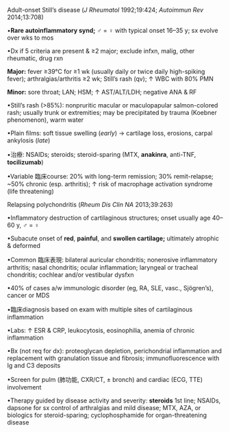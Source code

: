 Adult-onset Still’s disease (_J Rheumatol_ 1992;19:424; _Autoimmun Rev_ 2014;13:708)

•**Rare autoinflammatory synd;** ♂ = ♀ with typical onset 16–35 y; sx evolve over wks to mos

•Dx if 5 criteria are present & ≥2 major; exclude infxn, malig, other rheumatic, drug rxn

**Major:** fever ≥39°C for ≥1 wk (usually daily or twice daily high-spiking fever); arthralgias/arthritis ≥2 wk; Still’s rash (qv); ↑ WBC with 80% PMN

**Minor:** sore throat; LAN; HSM; ↑ AST/ALT/LDH; negative ANA & RF

•Still’s rash (>85%): nonpruritic macular or maculopapular salmon-colored rash; usually trunk or extremities; may be precipitated by trauma (Koebner phenomenon), warm water

•Plain films: soft tissue swelling (_early_) → cartilage loss, erosions, carpal ankylosis (_late_)

•治療: NSAIDs; steroids; steroid-sparing (MTX, **anakinra**, anti-TNF, **tocilizumab**)

•Variable 臨床course: 20% with long-term remission; 30% remit-relapse; ~50% chronic (esp. arthritis); ↑ risk of macrophage activation syndrome (life threatening)

Relapsing polychondritis (_Rheum Dis Clin NA_ 2013;39:263)

•Inflammatory destruction of cartilaginous structures; onset usually age 40–60 y, ♂ = ♀

•Subacute onset of **red**, **painful**, and **swollen cartilage;** ultimately atrophic & deformed

•Common 臨床表現: bilateral auricular chondritis; nonerosive inflammatory arthritis; nasal chondritis; ocular inflammation; laryngeal or tracheal chondritis; cochlear and/or vestibular dysfxn

•40% of cases a/w immunologic disorder (eg, RA, SLE, vasc., Sjögren’s), cancer or MDS

•臨床diagnosis based on exam with multiple sites of cartilaginous inflammation

•Labs: ↑ ESR & CRP, leukocytosis, eosinophilia, anemia of chronic inflammation

•Bx (not req for dx): proteoglycan depletion, perichondrial inflammation and replacement with granulation tissue and fibrosis; immunofluorescence with Ig and C3 deposits

•Screen for pulm (肺功能, CXR/CT, ± bronch) and cardiac (ECG, TTE) involvement

•Therapy guided by disease activity and severity: **steroids** 1st line; NSAIDs, dapsone for sx control of arthralgias and mild disease; MTX, AZA, or biologics for steroid-sparing; cyclophosphamide for organ-threatening disease